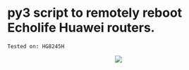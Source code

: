 # py3 script to remotely reboot Echolife Huawei routers.
    Tested on: HG8245H
	
<p align="center">
  <img src="https://user-images.githubusercontent.com/87286056/126338583-74ecaad2-5587-4f1c-a483-bbe82a89f2b1.png"/>
</p>
